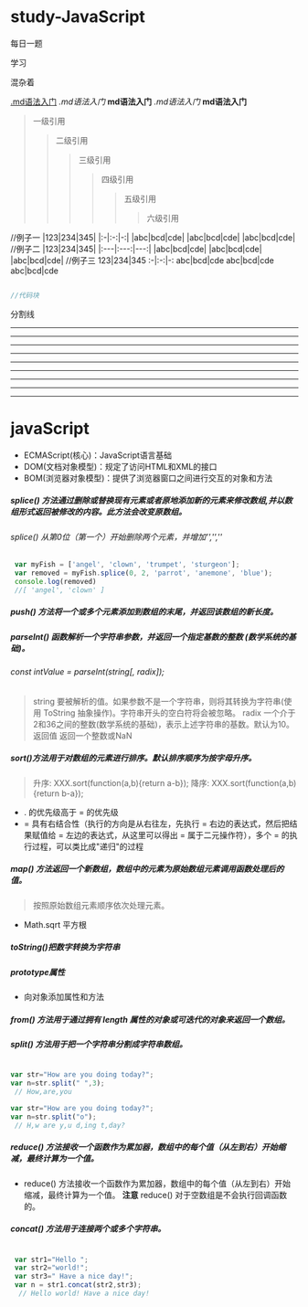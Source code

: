 # study-JavaScript

每日一题

学习

混杂着

[.md语法入门](https://www.jianshu.com/p/399e5a3c7cc5)
_.md语法入门_
__md语法入门__
*.md语法入门*
**md语法入门**

> 一级引用
>> 二级引用
>>> 三级引用
>>>> 四级引用
>>>>> 五级引用
>>>>>> 六级引用

//例子一
|123|234|345|
|:-|:-:|-:|
|abc|bcd|cde|
|abc|bcd|cde|
|abc|bcd|cde|
//例子二
|123|234|345|
|:---|:---:|---:|
|abc|bcd|cde|
|abc|bcd|cde|
|abc|bcd|cde|
//例子三
123|234|345
:-|:-:|-:
abc|bcd|cde
abc|bcd|cde
abc|bcd|cde

```java

//代码块
```

分割线

---
- - -
------
***
* * *
******
___
_ _ _
______


# javaScript

+ ECMAScript(核心)：JavaScript语言基础
+ DOM(文档对象模型)：规定了访问HTML和XML的接口
+ BOM(浏览器对象模型)：提供了浏览器窗口之间进行交互的对象和方法

##### splice() 方法通过删除或替换现有元素或者原地添加新的元素来修改数组,并以数组形式返回被修改的内容。此方法会改变原数组。
###### splice() 从第0位（第一个）开始删除两个元素，并增加'','',''

```javascript
 var myFish = ['angel', 'clown', 'trumpet', 'sturgeon'];
 var removed = myFish.splice(0, 2, 'parrot', 'anemone', 'blue');
 console.log(removed)
 //[ 'angel', 'clown' ]
```

##### push() 方法将一个或多个元素添加到数组的末尾，并返回该数组的新长度。



##### parseInt() 函数解析一个字符串参数，并返回一个指定基数的整数 (数学系统的基础)。
###### const intValue = parseInt(string[, radix]);
> string 要被解析的值。如果参数不是一个字符串，则将其转换为字符串(使用 ToString 抽象操作)。字符串开头的空白符将会被忽略。
> radix 一个介于2和36之间的整数(数学系统的基础)，表示上述字符串的基数。默认为10。 返回值 返回一个整数或NaN


##### sort()方法用于对数组的元素进行排序。默认排序顺序为按字母升序。
> 升序: XXX.sort(function(a,b){return a-b});
> 降序: XXX.sort(function(a,b){return b-a});


* . 的优先级高于 = 的优先级
* = 具有右结合性（执行的方向是从右往左，先执行 = 右边的表达式，然后把结果赋值给 = 左边的表达式，从这里可以得出 = 属于二元操作符），多个 = 的执行过程，可以类比成"递归"的过程


##### map() 方法返回一个新数组，数组中的元素为原始数组元素调用函数处理后的值。

>按照原始数组元素顺序依次处理元素。

+ Math.sqrt 平方根

##### toString()把数字转换为字符串

##### prototype属性

- 向对象添加属性和方法

##### from() 方法用于通过拥有 length 属性的对象或可迭代的对象来返回一个数组。

##### split() 方法用于把一个字符串分割成字符串数组。

```javascript

var str="How are you doing today?";
var n=str.split(" ",3);
 // How,are,you

var str="How are you doing today?";
var n=str.split("o");
 // H,w are y,u d,ing t,day?

 ```

##### reduce() 方法接收一个函数作为累加器，数组中的每个值（从左到右）开始缩减，最终计算为一个值。

+ reduce() 方法接收一个函数作为累加器，数组中的每个值（从左到右）开始缩减，最终计算为一个值。
**注意**  reduce() 对于空数组是不会执行回调函数的。

##### concat() 方法用于连接两个或多个字符串。

```javascript

 var str1="Hello ";
 var str2="world!";
 var str3=" Have a nice day!";
 var n = str1.concat(str2,str3);
  // Hello world! Have a nice day!

  ```






